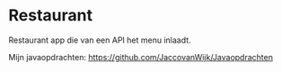 # Restaurant

Restaurant app die van een API het menu inlaadt.

Mijn javaopdrachten: https://github.com/JaccovanWijk/Javaopdrachten
